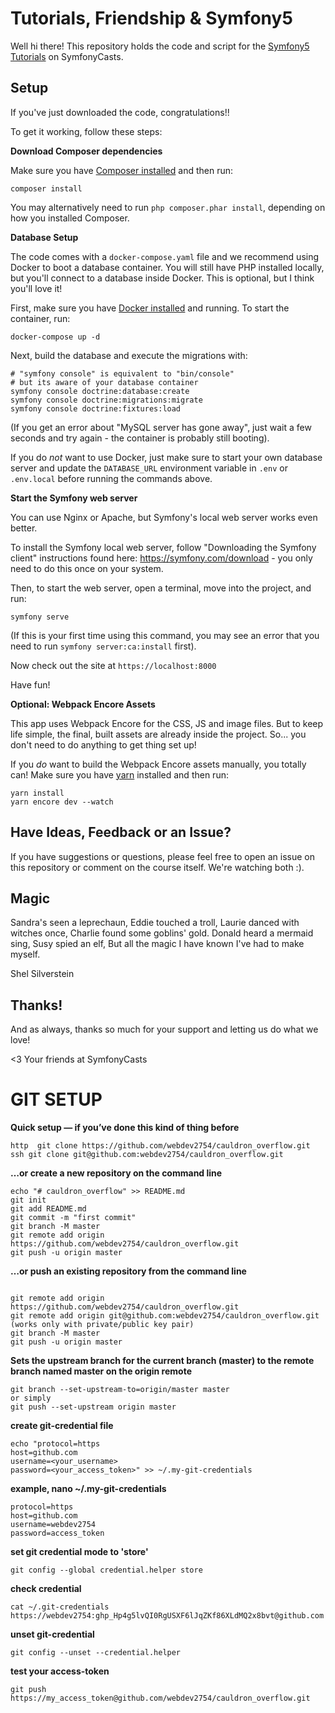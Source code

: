 # Tutorials, Friendship & Symfony5

Well hi there! This repository holds the code and script
for the [Symfony5 Tutorials](https://symfonycasts.com/tracks/symfony) on SymfonyCasts.
## Setup

If you've just downloaded the code, congratulations!!

To get it working, follow these steps:

**Download Composer dependencies**

Make sure you have [Composer installed](https://getcomposer.org/download/)
and then run:

```
composer install
```

You may alternatively need to run `php composer.phar install`, depending
on how you installed Composer.

**Database Setup**

The code comes with a `docker-compose.yaml` file and we recommend using
Docker to boot a database container. You will still have PHP installed
locally, but you'll connect to a database inside Docker. This is optional,
but I think you'll love it!

First, make sure you have [Docker installed](https://docs.docker.com/get-docker/)
and running. To start the container, run:

```
docker-compose up -d
```

Next, build the database and execute the migrations with:

```
# "symfony console" is equivalent to "bin/console"
# but its aware of your database container
symfony console doctrine:database:create
symfony console doctrine:migrations:migrate
symfony console doctrine:fixtures:load
```

(If you get an error about "MySQL server has gone away", just wait
a few seconds and try again - the container is probably still booting).

If you do *not* want to use Docker, just make sure to start your own
database server and update the `DATABASE_URL` environment variable in
`.env` or `.env.local` before running the commands above.

**Start the Symfony web server**

You can use Nginx or Apache, but Symfony's local web server
works even better.

To install the Symfony local web server, follow
"Downloading the Symfony client" instructions found
here: https://symfony.com/download - you only need to do this
once on your system.

Then, to start the web server, open a terminal, move into the
project, and run:

```
symfony serve
```

(If this is your first time using this command, you may see an
error that you need to run `symfony server:ca:install` first).

Now check out the site at `https://localhost:8000`

Have fun!

**Optional: Webpack Encore Assets**

This app uses Webpack Encore for the CSS, JS and image files. But
to keep life simple, the final, built assets are already inside the
project. So... you don't need to do anything to get thing set up!

If you *do* want to build the Webpack Encore assets manually, you
totally can! Make sure you have [yarn](https://yarnpkg.com/lang/en/)
installed and then run:

```
yarn install
yarn encore dev --watch
```

## Have Ideas, Feedback or an Issue?

If you have suggestions or questions, please feel free to
open an issue on this repository or comment on the course
itself. We're watching both :).

## Magic

Sandra's seen a leprechaun,
Eddie touched a troll,
Laurie danced with witches once,
Charlie found some goblins' gold.
Donald heard a mermaid sing,
Susy spied an elf,
But all the magic I have known
I've had to make myself.

Shel Silverstein

## Thanks!

And as always, thanks so much for your support and letting
us do what we love!

<3 Your friends at SymfonyCasts

# GIT SETUP

**Quick setup — if you’ve done this kind of thing before**

```
http  git clone https://github.com/webdev2754/cauldron_overflow.git
ssh git clone git@github.com:webdev2754/cauldron_overflow.git
```
**…or create a new repository on the command line**
```
echo "# cauldron_overflow" >> README.md
git init
git add README.md
git commit -m "first commit"
git branch -M master
git remote add origin https://github.com/webdev2754/cauldron_overflow.git
git push -u origin master
```
**…or push an existing repository from the command line**
```

git remote add origin https://github.com/webdev2754/cauldron_overflow.git
git remote add origin git@github.com:webdev2754/cauldron_overflow.git (works only with private/public key pair)
git branch -M master
git push -u origin master

```
**Sets the upstream branch for the current branch (master) to the remote branch named master on the origin remote**
```
git branch --set-upstream-to=origin/master master
or simply
git push --set-upstream origin master

```

**create git-credential file**
```
echo "protocol=https
host=github.com
username=<your_username>
password=<your_access_token>" >> ~/.my-git-credentials

```
**example, nano ~/.my-git-credentials** 
```
protocol=https
host=github.com
username=webdev2754
password=access_token
```

**set git credential mode to 'store'**
```
git config --global credential.helper store
```

**check credential**
```
cat ~/.git-credentials
https://webdev2754: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@github.com

```
**unset git-credential**
```
git config --unset --credential.helper

```

**test your access-token**
```
git push https://my_access_token@github.com/webdev2754/cauldron_overflow.git
```